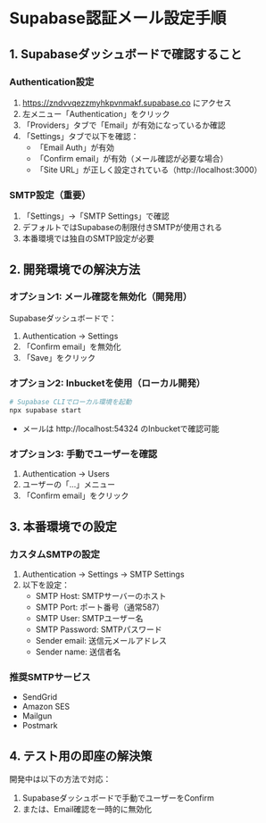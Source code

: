 # Supabase認証メール設定手順

## 1. Supabaseダッシュボードで確認すること

### Authentication設定
1. https://zndvvqezzmyhkpvnmakf.supabase.co にアクセス
2. 左メニュー「Authentication」をクリック
3. 「Providers」タブで「Email」が有効になっているか確認
4. 「Settings」タブで以下を確認：
   - 「Email Auth」が有効
   - 「Confirm email」が有効（メール確認が必要な場合）
   - 「Site URL」が正しく設定されている（http://localhost:3000）

### SMTP設定（重要）
1. 「Settings」→「SMTP Settings」で確認
2. デフォルトではSupabaseの制限付きSMTPが使用される
3. 本番環境では独自のSMTP設定が必要

## 2. 開発環境での解決方法

### オプション1: メール確認を無効化（開発用）
Supabaseダッシュボードで：
1. Authentication → Settings
2. 「Confirm email」を無効化
3. 「Save」をクリック

### オプション2: Inbucketを使用（ローカル開発）
```bash
# Supabase CLIでローカル環境を起動
npx supabase start
```
- メールは http://localhost:54324 のInbucketで確認可能

### オプション3: 手動でユーザーを確認
1. Authentication → Users
2. ユーザーの「...」メニュー
3. 「Confirm email」をクリック

## 3. 本番環境での設定

### カスタムSMTPの設定
1. Authentication → Settings → SMTP Settings
2. 以下を設定：
   - SMTP Host: SMTPサーバーのホスト
   - SMTP Port: ポート番号（通常587）
   - SMTP User: SMTPユーザー名
   - SMTP Password: SMTPパスワード
   - Sender email: 送信元メールアドレス
   - Sender name: 送信者名

### 推奨SMTPサービス
- SendGrid
- Amazon SES
- Mailgun
- Postmark

## 4. テスト用の即座の解決策

開発中は以下の方法で対応：
1. Supabaseダッシュボードで手動でユーザーをConfirm
2. または、Email確認を一時的に無効化